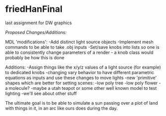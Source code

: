 # friedHanFinal
last assignment for DW graphics

*Proposed Changes/Additions:*

MDL 'modifications':
-Add distinct light source objects
-Implement mesh commands to be able to take .obj inputs
-Set/save knobs into lists so one is able to consistently change parameters of a render - a knob class would probably be how this is done

Additions:
-Assign things like the x/y/z values of a light source (for example) to dedicated knobs
-changing vary behavior to have different parametric equations as inputs and use these changes to move lights
-new 'primitive' shapes which are better for setting scenes:
  -low poly tree
  -low poly flower
  -a molecule?
  -maybe a utah teapot or some other well known model to test lighting
  -we'll see about other stuff

The ultimate goal is to be able to simulate a sun passing over a plot of land with things in it, in an arc like ours does during the day.
